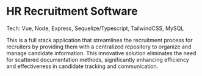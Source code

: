 # HR Recruitment Software

Tech: Vue, Node, Express, Sequelize/Typescript, TailwindCSS, MySQL

This is a full stack application that streamlines the recruitment process for recruiters by providing them with a centralized repository to organize and manage candidate information. This innovative solution eliminates the need for scattered documentation methods, significantly enhancing efficiency and effectiveness in candidate tracking and communication.
